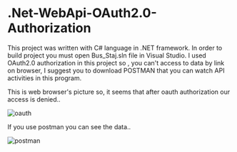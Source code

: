 # .Net-WebApi-OAuth2.0-Authorization


This project was written with C# language in .NET framework. In order to build project you must open Bus_Staj.sln file in Visual Studio. 
I used OAuth2.0 authorization in this project so , you can't access to data by link on browser, I suggest you to download POSTMAN that you can watch API activities in this program.

This is web browser's picture so, it seems that after oauth authorization our access is denied..

![oauth](https://user-images.githubusercontent.com/12279132/31764961-79f03b64-b4cb-11e7-992a-f0381590828e.png)


If you use postman you can see the data..

![postman](https://user-images.githubusercontent.com/12279132/31764962-7a14c3d0-b4cb-11e7-8644-6096ec0e2a31.png)

